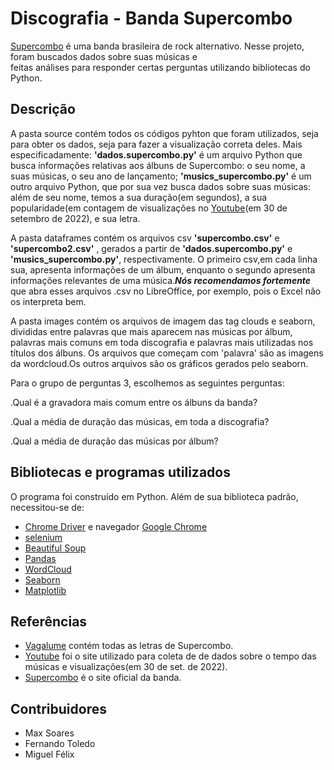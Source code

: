 # Discografia - Banda Supercombo 

[Supercombo](https://www.supercomborock.com/) é uma banda brasileira de rock alternativo. Nesse projeto, foram buscados dados sobre suas músicas e  
feitas análises para responder certas perguntas utilizando bibliotecas do Python.

## Descrição

A pasta source contém todos os códigos pyhton que foram utilizados, seja para obter os dados, seja para fazer a visualização correta deles.
Mais especificadamente: **'dados.supercombo.py'** é um arquivo Python que busca informações relativas aos álbuns de Supercombo: o seu nome, a suas músicas, o
seu ano de lançamento; **'musics_supercombo.py'** é um outro arquivo Python, que por sua vez busca dados sobre suas músicas: além de seu nome,
temos a sua duração(em segundos), a sua popularidade(em contagem de visualizações no [Youtube](youtube.com)(em 30 de setembro de 2022), e sua letra.

A pasta dataframes contém os arquivos csv **'supercombo.csv'** e **'supercombo2.csv'** , gerados a partir de **'dados.supercombo.py'** e **'musics_supercombo.py'**, respectivamente. O primeiro
csv,em cada linha sua, apresenta informações de um álbum, enquanto o segundo apresenta informações relevantes de uma música.***Nós recomendamos fortemente*** que abra esses arquivos .csv no LibreOffice, por exemplo, pois o Excel não os interpreta bem.

A pasta images contém os arquivos de imagem das tag clouds e seaborn, divididas entre palavras que mais aparecem nas músicas por álbum, palavras mais comuns em toda discografia e palavras mais utilizadas nos títulos dos álbuns. Os arquivos que começam com 'palavra' são as imagens da wordcloud.Os outros arquivos são os gráficos gerados pelo seaborn.

Para o grupo de perguntas 3, escolhemos as seguintes perguntas:

.Qual é a gravadora mais comum entre os álbuns da banda?

.Qual a média de duração das músicas, em toda a discografia?

.Qual a média de duração das músicas por álbum?



## Bibliotecas e programas utilizados

O programa foi construído em Python. Além de sua biblioteca padrão, necessitou-se de:
- [Chrome Driver](https://chromedriver.chromium.org/downloads) e navegador [Google Chrome](https://www.google.com/intl/pt_br/chrome/)
- [selenium](https://selenium-python.readthedocs.io/)
- [Beautiful Soup](https://www.crummy.com/software/BeautifulSoup/bs4/doc/)
- [Pandas](https://pandas.pydata.org/docs/index.html)
- [WordCloud](https://amueller.github.io/word_cloud/)
- [Seaborn](https://seaborn.pydata.org/tutorial/introduction.html)
- [Matplotlib](https://matplotlib.org/)
## Referências
- [Vagalume](https://www.vagalume.com.br/supercombo/discografia/) contém todas as letras de Supercombo.
- [Youtube](https://www.youtube.com/) foi o site utilizado para coleta de de dados sobre o tempo das músicas e visualizações(em 30 de set. de 2022).
- [Supercombo](https://www.supercomborock.com/) é o site oficial da banda.

## Contribuidores
- Max Soares
- Fernando Toledo
- Miguel Félix
